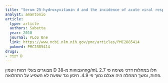 ```yaml
---
title: "Serum 25-hydroxyvitamin d and the incidence of acute viral respiratory tract infections in healthy adults"
analyst: amantonio
article:
  type: article
  authors: Sabetta
  year: 2010
  journal: PLoS One
  link: https://www.ncbi.nlm.nih.gov/pmc/articles/PMC2885414
  pubmed: PMC2885414
drugs:
- ויטמין D
---
```


מבוגרים בעלי רמות ויטמין D הגבוהות מ-38ng/mL חלו במחלות דרכי נשימה פי 2.7 פחות, ומשך המחלה היה אצלם נמוך פי 4.9. חיסון נגד שפעת לא השפיע על התחלואה.
